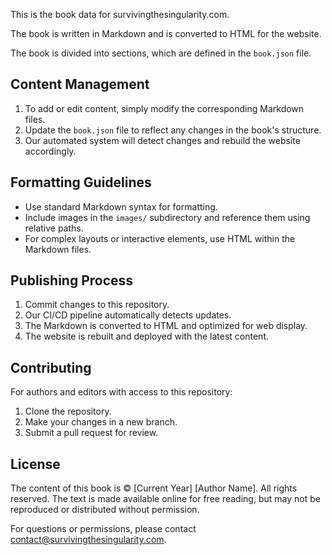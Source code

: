 This is the book data for survivingthesingularity.com.

The book is written in Markdown and is converted to HTML for the website.

The book is divided into sections, which are defined in the `book.json` file.

## Content Management

1. To add or edit content, simply modify the corresponding Markdown files.
2. Update the `book.json` file to reflect any changes in the book's structure.
3. Our automated system will detect changes and rebuild the website accordingly.

## Formatting Guidelines

- Use standard Markdown syntax for formatting.
- Include images in the `images/` subdirectory and reference them using relative paths.
- For complex layouts or interactive elements, use HTML within the Markdown files.

## Publishing Process

1. Commit changes to this repository.
2. Our CI/CD pipeline automatically detects updates.
3. The Markdown is converted to HTML and optimized for web display.
4. The website is rebuilt and deployed with the latest content.

## Contributing

For authors and editors with access to this repository:

1. Clone the repository.
2. Make your changes in a new branch.
3. Submit a pull request for review.

## License

The content of this book is © [Current Year] [Author Name]. All rights reserved. The text is made available online for free reading, but may not be reproduced or distributed without permission.

For questions or permissions, please contact [contact@survivingthesingularity.com](mailto:contact@survivingthesingularity.com).